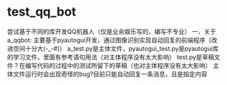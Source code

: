 # test_qq_bot
尝试基于不同的库开发QQ机器人（仅是业余娱乐写的，编写不专业）
一、关于a_qqbot:
    主要基于pyautogui开发，通过图像识别实现自动回复的前端程序（改进空间十分大(-_-#)）
    a_test.py是主体文件，pyautogui_test.py是pyautogui库的学习文件，里面有参考语句用法（对主体程序没有太大影响）
    test.py是草稿文件？在编写代码的过程中的测试所留下的草稿（也对主体程序没有太大影响）
    主体文件运行时会出现奇怪的bug?目前只能自动回复一条消息，且是指定内容

